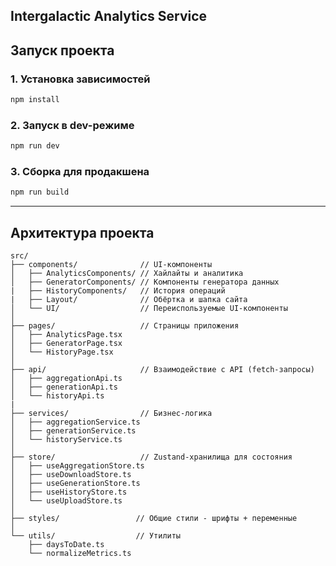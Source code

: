 ## Intergalactic Analytics Service

## Запуск проекта

### 1. Установка зависимостей

```bash
npm install
```

### 2. Запуск в dev-режиме

```bash
npm run dev
```

### 3. Сборка для продакшена

```bash
npm run build
```

---

## Архитектура проекта

```
src/
├── components/              // UI-компоненты
│   ├── AnalyticsComponents/ // Хайлайты и аналитика
│   ├── GeneratorComponents/ // Компоненты генератора данных
|   ├── HistoryComponents/   // История операций
|   ├── Layout/              // Обёртка и шапка сайта
│   └── UI/                  // Переиспользуемые UI-компоненты
│
├── pages/                   // Страницы приложения
│   ├── AnalyticsPage.tsx
│   ├── GeneratorPage.tsx
│   └── HistoryPage.tsx
│
├── api/                     // Взаимодействие с API (fetch-запросы)
│   ├── aggregationApi.ts
│   ├── generationApi.ts
│   └── historyApi.ts
|
├── services/                // Бизнес-логика
│   ├── aggregationService.ts
│   ├── generationService.ts
│   └── historyService.ts
│
├── store/                   // Zustand-хранилища для состояния
│   ├── useAggregationStore.ts
│   ├── useDownloadStore.ts
│   ├── useGenerationStore.ts
│   ├── useHistoryStore.ts
│   └── useUploadStore.ts
│
├── styles/                 // Общие стили - шрифты + переменные
│
└── utils/                  // Утилиты
    ├── daysToDate.ts
    └── normalizeMetrics.ts
```
